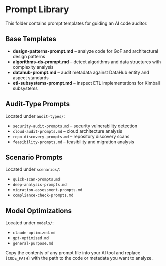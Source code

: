 # Prompt Library

This folder contains prompt templates for guiding an AI code auditor.

## Base Templates
- **design-patterns-prompt.md** – analyze code for GoF and architectural design patterns
- **algorithms-ds-prompt.md** – detect algorithms and data structures with complexity analysis
- **datahub-prompt.md** – audit metadata against DataHub entity and aspect standards
- **etl-subsystems-prompt.md** – inspect ETL implementations for Kimball subsystems

## Audit-Type Prompts
Located under `audit-types/`:
- `security-audit-prompts.md` – security vulnerability detection
- `cloud-audit-prompts.md` – cloud architecture analysis
- `repo-discovery-prompts.md` – repository discovery scans
- `feasibility-prompts.md` – feasibility and migration analysis

## Scenario Prompts
Located under `scenarios/`:
- `quick-scan-prompts.md`
- `deep-analysis-prompts.md`
- `migration-assessment-prompts.md`
- `compliance-check-prompts.md`

## Model Optimizations
Located under `models/`:
- `claude-optimized.md`
- `gpt-optimized.md`
- `general-purpose.md`

Copy the contents of any prompt file into your AI tool and replace `[CODE_PATH]` with the path to the code or metadata you want to analyze.
